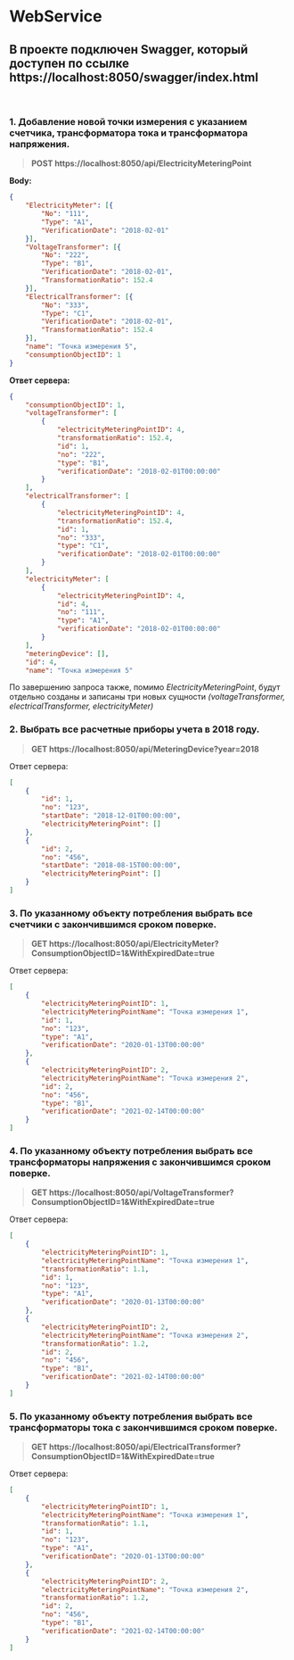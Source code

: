 # WebService

## В проекте подключен Swagger, который доступен по ссылке https://localhost:8050/swagger/index.html
&nbsp;&nbsp;&nbsp;&nbsp;&nbsp;&nbsp;

### **1. Добавление новой точки измерения с указанием счетчика, трансформатора тока и трансформатора напряжения.**

> **POST https://localhost:8050/api/ElectricityMeteringPoint**

**Body:**

```json
{
    "ElectricityMeter": [{
        "No": "111",
        "Type": "A1",
        "VerificationDate": "2018-02-01"
    }],
    "VoltageTransformer": [{
        "No": "222",
        "Type": "B1",
        "VerificationDate": "2018-02-01",
        "TransformationRatio": 152.4
    }],
    "ElectricalTransformer": [{
        "No": "333",
        "Type": "C1",
        "VerificationDate": "2018-02-01",
        "TransformationRatio": 152.4
    }],
    "name": "Точка измерения 5",
    "consumptionObjectID": 1
}
```

**Ответ сервера:**

```json
{
    "consumptionObjectID": 1,
    "voltageTransformer": [
        {
            "electricityMeteringPointID": 4,
            "transformationRatio": 152.4,
            "id": 1,
            "no": "222",
            "type": "B1",
            "verificationDate": "2018-02-01T00:00:00"
        }
    ],
    "electricalTransformer": [
        {
            "electricityMeteringPointID": 4,
            "transformationRatio": 152.4,
            "id": 1,
            "no": "333",
            "type": "C1",
            "verificationDate": "2018-02-01T00:00:00"
        }
    ],
    "electricityMeter": [
        {
            "electricityMeteringPointID": 4,
            "id": 4,
            "no": "111",
            "type": "A1",
            "verificationDate": "2018-02-01T00:00:00"
        }
    ],
    "meteringDevice": [],
    "id": 4,
    "name": "Точка измерения 5"
```

По завершению запроса также, помимо *ElectricityMeteringPoint*, будут отдельно созданы и записаны три новых сущности *(voltageTransformer, electricalTransformer, electricityMeter)*

### **2. Выбрать все расчетные приборы учета в 2018 году.**

> **GET https://localhost:8050/api/MeteringDevice?year=2018**

Ответ сервера:
```json
[
    {
        "id": 1,
        "no": "123",
        "startDate": "2018-12-01T00:00:00",
        "electricityMeteringPoint": []
    },
    {
        "id": 2,
        "no": "456",
        "startDate": "2018-08-15T00:00:00",
        "electricityMeteringPoint": []
    }
]
```

### **3. По указанному объекту потребления выбрать все счетчики с закончившимся сроком поверке.**

> **GET https://localhost:8050/api/ElectricityMeter?ConsumptionObjectID=1&WithExpiredDate=true**

Ответ сервера:
```json
[
    {
        "electricityMeteringPointID": 1,
        "electricityMeteringPointName": "Точка измерения 1",
        "id": 1,
        "no": "123",
        "type": "A1",
        "verificationDate": "2020-01-13T00:00:00"
    },
    {
        "electricityMeteringPointID": 2,
        "electricityMeteringPointName": "Точка измерения 2",
        "id": 2,
        "no": "456",
        "type": "B1",
        "verificationDate": "2021-02-14T00:00:00"
    }
]
```

### **4. По указанному объекту потребления выбрать все трансформаторы напряжения с закончившимся сроком поверке.**

> **GET https://localhost:8050/api/VoltageTransformer?ConsumptionObjectID=1&WithExpiredDate=true**

Ответ сервера:
```json
[
    {
        "electricityMeteringPointID": 1,
        "electricityMeteringPointName": "Точка измерения 1",
        "transformationRatio": 1.1,
        "id": 1,
        "no": "123",
        "type": "A1",
        "verificationDate": "2020-01-13T00:00:00"
    },
    {
        "electricityMeteringPointID": 2,
        "electricityMeteringPointName": "Точка измерения 2",
        "transformationRatio": 1.2,
        "id": 2,
        "no": "456",
        "type": "B1",
        "verificationDate": "2021-02-14T00:00:00"
    }
]
```

### **5. По указанному объекту потребления выбрать все трансформаторы тока с закончившимся сроком поверке.** 

> **GET https://localhost:8050/api/ElectricalTransformer?ConsumptionObjectID=1&WithExpiredDate=true**

Ответ сервера:
```json
[
    {
        "electricityMeteringPointID": 1,
        "electricityMeteringPointName": "Точка измерения 1",
        "transformationRatio": 1.1,
        "id": 1,
        "no": "123",
        "type": "A1",
        "verificationDate": "2020-01-13T00:00:00"
    },
    {
        "electricityMeteringPointID": 2,
        "electricityMeteringPointName": "Точка измерения 2",
        "transformationRatio": 1.2,
        "id": 2,
        "no": "456",
        "type": "B1",
        "verificationDate": "2021-02-14T00:00:00"
    }
]
```